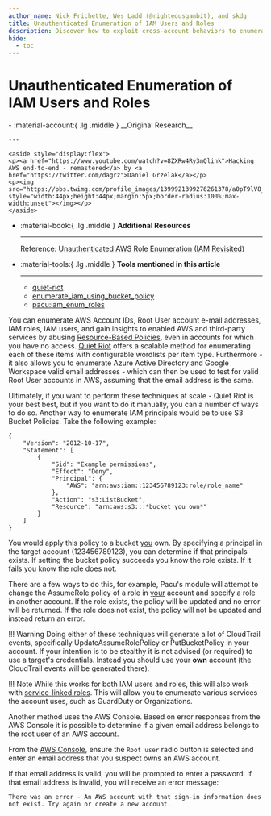 ```yaml
---
author_name: Nick Frichette, Wes Ladd (@righteousgambit), and skdg
title: Unauthenticated Enumeration of IAM Users and Roles
description: Discover how to exploit cross-account behaviors to enumerate IAM users and roles in another AWS account without authentication.
hide:
  - toc
---
```


# Unauthenticated Enumeration of IAM Users and Roles  

<div class="grid cards" markdown>
-   :material-account:{ .lg .middle } __Original Research__

    ---

    <aside style="display:flex">
    <p><a href="https://www.youtube.com/watch?v=8ZXRw4Ry3mQlink">Hacking AWS end-to-end - remastered</a> by <a href="https://twitter.com/dagrz">Daniel Grzelak</a></p>
    <p><img src="https://pbs.twimg.com/profile_images/1399921399276261378/a0pT9lV8_400x400.jpg" style="width:44px;height:44px;margin:5px;border-radius:100%;max-width:unset"></img></p>
    </aside>

-   :material-book:{ .lg .middle } __Additional Resources__

    ---

    Reference: [Unauthenticated AWS Role Enumeration (IAM Revisited)](https://rhinosecuritylabs.com/aws/aws-role-enumeration-iam-p2/)

-   :material-tools:{ .lg .middle } __Tools mentioned in this article__

    ---

    - [quiet-riot](https://github.com/righteousgambit/quiet-riot)  
    - [enumerate_iam_using_bucket_policy](https://github.com/Frichetten/enumate_iam_using_bucket_policy)
    - [pacu:iam_enum_roles](https://github.com/RhinoSecurityLabs/pacu/tree/master/pacu/modules/iam__enum_roles)
</div>

You can enumerate AWS Account IDs, Root User account e-mail addresses, IAM roles, IAM users, and gain insights to enabled AWS and third-party services by abusing [Resource-Based Policies](https://docs.aws.amazon.com/IAM/latest/UserGuide/access_policies.html#policies_resource-based), even in accounts for which you have no access. [Quiet Riot](https://github.com/righteousgambitresearch/quiet-riot) offers a scalable method for enumerating each of these items with configurable wordlists per item type. Furthermore - it also allows you to enumerate Azure Active Directory and Google Workspace valid email addresses - which can then be used to test for valid Root User accounts in AWS, assuming that the email address is the same.

Ultimately, if you want to perform these techniques at scale - Quiet Riot is your best best, but if you want to do it manually, you can a number of ways to do so. Another way to enumerate IAM principals would be to use S3 Bucket Policies. Take the following example:

```
{
    "Version": "2012-10-17",
    "Statement": [
        {
            "Sid": "Example permissions",
            "Effect": "Deny",
            "Principal": {
                "AWS": "arn:aws:iam::123456789123:role/role_name"
            },
            "Action": "s3:ListBucket",
            "Resource": "arn:aws:s3:::*bucket you own*"
        }
    ]
}
```

You would apply this policy to a bucket <ins>you</ins> own. By specifying a principal in the target account (123456789123), you can determine if that principals exists. If setting the bucket policy succeeds you know the role exists. If it fails you know the role does not.

There are a few ways to do this, for example, Pacu's module will attempt to change the AssumeRole policy of a role in <ins>your</ins> account and specify a role in another account. If the role exists, the policy will be updated and no error will be returned. If the role does not exist, the policy will not be updated and instead return an error.

!!! Warning
    Doing either of these techniques will generate a lot of CloudTrail events, specifically UpdateAssumeRolePolicy or PutBucketPolicy in your account. If your intention is to be stealthy it is not advised (or required) to use a target's credentials. Instead you should use your **own** account (the CloudTrail events will be generated there).
    
!!! Note
    While this works for both IAM users and roles, this will also work with [service-linked roles](https://docs.aws.amazon.com/IAM/latest/UserGuide/using-service-linked-roles.html). This will allow you to enumerate various services the account uses, such as GuardDuty or Organizations.

Another method uses the AWS Console. Based on error responses from the AWS Console it is possible to determine if a given email address belongs to the root user of an AWS account.

From the [AWS Console](https://console.aws.amazon.com/), ensure the `Root user` radio button is selected and enter an email address that you suspect owns an AWS account. 

If that email address is valid, you will be prompted to enter a password. If that email address is invalid, you will receive an error message:

```
There was an error - An AWS account with that sign-in information does not exist. Try again or create a new account.
```
